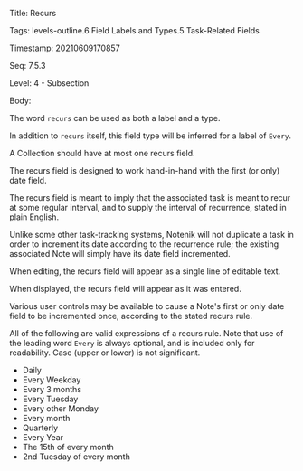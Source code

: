 Title:  Recurs

Tags:   levels-outline.6 Field Labels and Types.5 Task-Related Fields

Timestamp: 20210609170857

Seq:    7.5.3

Level:  4 - Subsection

Body: 

The word `recurs` can be used as both a label and a type. 

In addition to `recurs` itself, this field type will be inferred for a label of `Every`.

A Collection should have at most one recurs field. 

The recurs field is designed to work hand-in-hand with the first (or only) date field.

The recurs field is meant to imply that the associated task is meant to recur at some regular interval, and to supply the interval of recurrence, stated in plain English. 

Unlike some other task-tracking systems, Notenik will not duplicate a task in order to increment its date according to the recurrence rule; the existing associated Note will simply have its date field incremented. 

When editing, the recurs field will appear as a single line of editable text.

When displayed, the recurs field will appear as it was entered.   

Various user controls may be available to cause a Note's first or only date field to be incremented once, according to the stated recurs rule. 

All of the following are valid expressions of a recurs rule. Note that use of the leading word `Every` is always optional, and is included only for readability. Case (upper or lower) is not significant. 

* Daily
* Every Weekday
* Every 3 months
* Every Tuesday
* Every other Monday
* Every month
* Quarterly
* Every Year
* The 15th of every month
* 2nd Tuesday of every month
